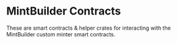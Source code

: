 # MintBuilder Contracts
These are smart contracts & helper crates for interacting with the MintBuilder custom minter smart contracts.
